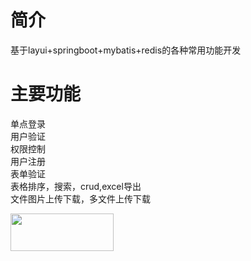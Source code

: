 # 简介
基于layui+springboot+mybatis+redis的各种常用功能开发


# 主要功能
单点登录</br>
用户验证</br>
权限控制</br>
用户注册</br>
表单验证</br>
表格排序，搜索，crud,excel导出</br>
文件图片上传下载，多文件上传下载</br>

<img src="https://s1.ax1x.com/2020/07/02/Nbzo8S.png" width="165" height="60" /> 

